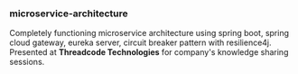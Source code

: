 ### microservice-architecture
Completely functioning microservice architecture using spring boot, spring cloud gateway, eureka server, circuit breaker pattern with resilience4j. 
Presented at **Threadcode Technologies** for company's knowledge sharing sessions.



